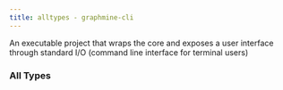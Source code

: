 ```yaml
---
title: alltypes - graphmine-cli
---
```


An executable project that wraps the core and exposes a user interface through standard I/O (command line interface for terminal users)

### All Types


